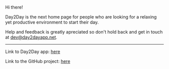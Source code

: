 Hi there!

Day2Day is the next home page for people who are looking for a relaxing yet productive environment to start their day. 

Help and feedback is greatly apreciated so don't hold back and get in touch at dev@day2dayapp.net.

---
Link to Day2Day app: [here](https://day2dayapp.net)

Link to the GitHub project: [here](https://github.com/Armitage35/day2day)
